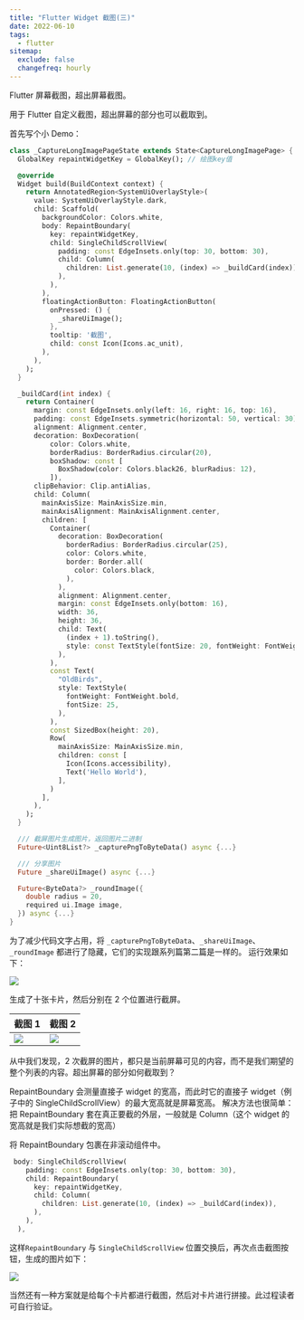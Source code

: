 ```yaml
---
title: "Flutter Widget 截图(三)"
date: 2022-06-10
tags:
  - flutter
sitemap:
  exclude: false
  changefreq: hourly
---
```


Flutter 屏幕截图，超出屏幕截图。

用于 Flutter 自定义截图，超出屏幕的部分也可以截取到。

首先写个小 Demo：

```dart
class _CaptureLongImagePageState extends State<CaptureLongImagePage> {
  GlobalKey repaintWidgetKey = GlobalKey(); // 绘图key值

  @override
  Widget build(BuildContext context) {
    return AnnotatedRegion<SystemUiOverlayStyle>(
      value: SystemUiOverlayStyle.dark,
      child: Scaffold(
        backgroundColor: Colors.white,
        body: RepaintBoundary(
          key: repaintWidgetKey,
          child: SingleChildScrollView(
            padding: const EdgeInsets.only(top: 30, bottom: 30),
            child: Column(
              children: List.generate(10, (index) => _buildCard(index)),
            ),
          ),
        ),
        floatingActionButton: FloatingActionButton(
          onPressed: () {
            _shareUiImage();
          },
          tooltip: '截图',
          child: const Icon(Icons.ac_unit),
        ),
      ),
    );
  }

  _buildCard(int index) {
    return Container(
      margin: const EdgeInsets.only(left: 16, right: 16, top: 16),
      padding: const EdgeInsets.symmetric(horizontal: 50, vertical: 30),
      alignment: Alignment.center,
      decoration: BoxDecoration(
          color: Colors.white,
          borderRadius: BorderRadius.circular(20),
          boxShadow: const [
            BoxShadow(color: Colors.black26, blurRadius: 12),
          ]),
      clipBehavior: Clip.antiAlias,
      child: Column(
        mainAxisSize: MainAxisSize.min,
        mainAxisAlignment: MainAxisAlignment.center,
        children: [
          Container(
            decoration: BoxDecoration(
              borderRadius: BorderRadius.circular(25),
              color: Colors.white,
              border: Border.all(
                color: Colors.black,
              ),
            ),
            alignment: Alignment.center,
            margin: const EdgeInsets.only(bottom: 16),
            width: 36,
            height: 36,
            child: Text(
              (index + 1).toString(),
              style: const TextStyle(fontSize: 20, fontWeight: FontWeight.bold),
            ),
          ),
          const Text(
            "OldBirds",
            style: TextStyle(
              fontWeight: FontWeight.bold,
              fontSize: 25,
            ),
          ),
          const SizedBox(height: 20),
          Row(
            mainAxisSize: MainAxisSize.min,
            children: const [
              Icon(Icons.accessibility),
              Text('Hello World'),
            ],
          )
        ],
      ),
    );
  }

  /// 截屏图片生成图片，返回图片二进制
  Future<Uint8List?> _capturePngToByteData() async {...}

  /// 分享图片
  Future _shareUiImage() async {...}

  Future<ByteData?> _roundImage({
    double radius = 20,
    required ui.Image image,
  }) async {...}
}
```

为了减少代码文字占用，将 `_capturePngToByteData`、`_shareUiImage`、`_roundImage` 都进行了隐藏，它们的实现跟系列篇第二篇是一样的。
运行效果如下：

![](http://blog.oldbird.run/mweb/video1.gif)

生成了十张卡片，然后分别在 2 个位置进行截屏。

| 截图 1                                             | 截图 2                                             |
| -------------------------------------------------- | -------------------------------------------------- |
| ![](http://blog.oldbird.run/mweb/WechatIMG934.png) | ![](http://blog.oldbird.run/mweb/WechatIMG935.png) |

从中我们发现，2 次截屏的图片，都只是当前屏幕可见的内容，而不是我们期望的整个列表的内容。超出屏幕的部分如何截取到？

RepaintBoundary 会测量直接子 widget 的宽高，而此时它的直接子 widget（例子中的 SingleChildScrollView）的最大宽高就是屏幕宽高。
解决方法也很简单：把 RepaintBoundary 套在真正要截的外层，一般就是 Column（这个 widget 的宽高就是我们实际想截的宽高）

将 RepaintBoundary 包裹在非滚动组件中。

```dart
 body: SingleChildScrollView(
    padding: const EdgeInsets.only(top: 30, bottom: 30),
    child: RepaintBoundary(
      key: repaintWidgetKey,
      child: Column(
        children: List.generate(10, (index) => _buildCard(index)),
      ),
    ),
  ),
```

这样`RepaintBoundary` 与 `SingleChildScrollView` 位置交换后，再次点击截图按钮，生成的图片如下：

![](http://blog.oldbird.run/mweb/16549266412689.jpg)

当然还有一种方案就是给每个卡片都进行截图，然后对卡片进行拼接。此过程读者可自行验证。
